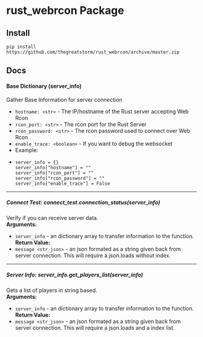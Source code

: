 # rust_webrcon Package

## Install
`pip install https://github.com/thegreatstorm/rust_webrcon/archive/master.zip`

## Docs

#### Base Dictionary (server_info)
Gather Base Information for server connection<br>
* `hostname: <str>` - The IP/hostname of the Rust server accepting Web Rcon<br>
* `rcon_port: <str>` - The rcon port for the Rust Server<br>
* `rcon_password: <str>` - The rcon password used to connect over Web Rcon<br>
* `enable_trace: <boolean>` - If you want to debug the websocket<br>
* Example:
*     server_info = {}
      server_info["hostname"] = ""
      server_info["rcon_port"] = ""
      server_info["rcon_password"] = ""
      server_info["enable_trace"] = False

- - -
##### <b>Connect Test:</b> connect_test.connection_status(server_info)
Verify if you can receive server data.<br>
<b>Arguments:</b>
* `server_info` - an dictionary array to transfer information to the function.<br>
<b>Return Value:</b>
* `message <str_json>` - an json formated as a string given back from server connection. This will require a json.loads without index.
- - -
##### <b>Server Info:</b> server_info.get_players_list(server_info)
Gets a list of players in string based.<br>
<b>Arguments:</b>
* `server_info` - an dictionary array to transfer information to the function.<br>
<b>Return Value:</b>
* `message <str_json>` - an json formated as a string given back from server connection. This will require a json.loads and a index list.